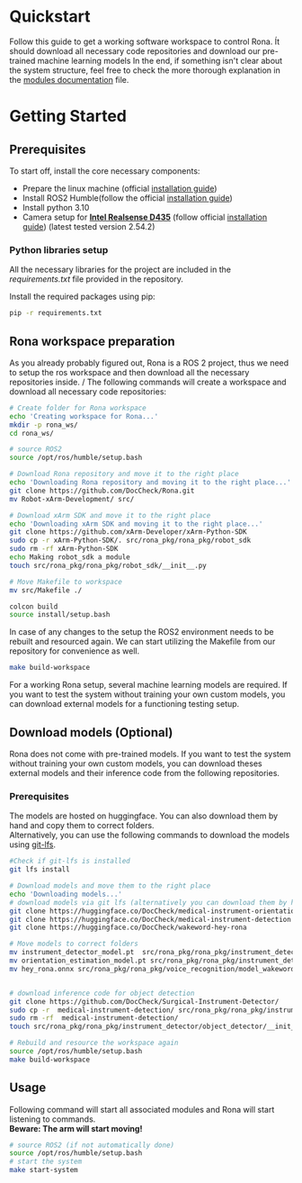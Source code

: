 # Quickstart 
Follow this guide to get a working software workspace to control Rona.
Ít should download all necessary code repositories and download our pre-trained machine learning models
In the end, if something isn't clear about the system structure, feel free to check the more thorough explanation in the [modules documentation](modules.md) file.


# Getting Started
## Prerequisites
To start off, install the  core necessary components:
- Prepare the linux machine (official [installation guide](https://ubuntu.com/tutorials/install-ubuntu-desktop#1-overview))
- Install ROS2 Humble(follow the official [installation guide](https://docs.ros.org/en/humble/Installation.html))
- Install python 3.10
- Camera setup for [**Intel Realsense D435**](https://www.intelrealsense.com/depth-camera-d435/) (follow official [installation guide](https://github.com/IntelRealSense/librealsense/blob/master/doc/distribution_linux.md)) (latest tested version 2.54.2)

### Python libraries setup
All the necessary libraries for the project are included in the *requirements.txt* file provided in the repository.

Install the required packages using pip:
```bash
pip -r requirements.txt
```


## Rona workspace preparation
As you already probably figured out, Rona is a ROS 2 project, thus we need to setup the ros workspace and then download all the necessary repositories inside. /
The following commands will create a workspace and download all necessary code repositories: 

```bash
# Create folder for Rona workspace
echo 'Creating workspace for Rona...'
mkdir -p rona_ws/
cd rona_ws/

# source ROS2
source /opt/ros/humble/setup.bash

# Download Rona repository and move it to the right place
echo 'Downloading Rona repository and moving it to the right place...'
git clone https://github.com/DocCheck/Rona.git
mv Robot-xArm-Development/ src/

# Download xArm SDK and move it to the right place
echo 'Downloading xArm SDK and moving it to the right place...'
git clone https://github.com/xArm-Developer/xArm-Python-SDK
sudo cp -r xArm-Python-SDK/. src/rona_pkg/rona_pkg/robot_sdk
sudo rm -rf xArm-Python-SDK
echo Making robot_sdk a module
touch src/rona_pkg/rona_pkg/robot_sdk/__init__.py

# Move Makefile to workspace
mv src/Makefile ./

colcon build
source install/setup.bash
```

In case of any changes to the setup the ROS2 environment needs to be rebuilt and resourced again. We can start utilizing the Makefile from our repository for convenience as well.

```bash
make build-workspace
```

For a working Rona setup, several machine learning models are required. 
If you want to test the system without training your own custom models, you can download external models for a functioning testing setup.


## Download models (Optional)
Rona does not come with pre-trained models. If you want to test the system without training your own custom models, you can download theses external models and their inference code from the following repositories.
### Prerequisites
The models are hosted on huggingface. You can also download them by hand and copy them to correct folders.\
Alternatively, you can use the following commands to download the models using [git-lfs](https://git-lfs.com/).

```bash 
#Check if git-lfs is installed
git lfs install

# Download models and move them to the right place
echo 'Downloading models...'
# download models via git lfs (alternatively you can download them by hand) 
git clone https://huggingface.co/DocCheck/medical-instrument-orientation-estimation
git clone https://huggingface.co/DocCheck/medical-instrument-detection
git clone https://huggingface.co/DocCheck/wakeword-hey-rona

# Move models to correct folders
mv instrument_detector_model.pt  src/rona_pkg/rona_pkg/instrument_detector/object_detector/Rona_mid/Rona_mid_model/weights/instrument_detector_model.pt 
mv orientation_estimation_model.pt src/rona_pkg/rona_pkg/instrument_detector/orientation_estimator/RotNet/data/models/orientation_estimation_model.pt
mv hey_rona.onnx src/rona_pkg/rona_pkg/voice_recognition/model_wakeword/hey_rona.onnx


# download inference code for object detection
git clone https://github.com/DocCheck/Surgical-Instrument-Detector/
sudo cp -r  medical-instrument-detection/ src/rona_pkg/rona_pkg/instrument_detector/
sudo rm -rf  medical-instrument-detection/
touch src/rona_pkg/rona_pkg/instrument_detector/object_detector/__init__.py

# Rebuild and resource the workspace again
source /opt/ros/humble/setup.bash
make build-workspace
```


## Usage
Following command will start all associated modules and Rona will start listening to commands.\
**Beware: The arm will start moving!**  

```bash
# source ROS2 (if not automatically done)
source /opt/ros/humble/setup.bash
# start the system
make start-system
```